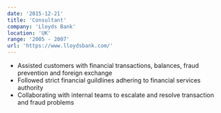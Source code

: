 ```yaml
---
date: '2015-12-21'
title: 'Consultant'
company: 'Lloyds Bank'
location: 'UK'
range: '2005 - 2007'
url: 'https://www.lloydsbank.com/'
---
```


- Assisted customers with financial transactions, balances, fraud prevention and foreign exchange
- Followed strict financial guildlines adhering to financial services authority
- Collaborating with internal teams to escalate and resolve transaction and fraud problems
